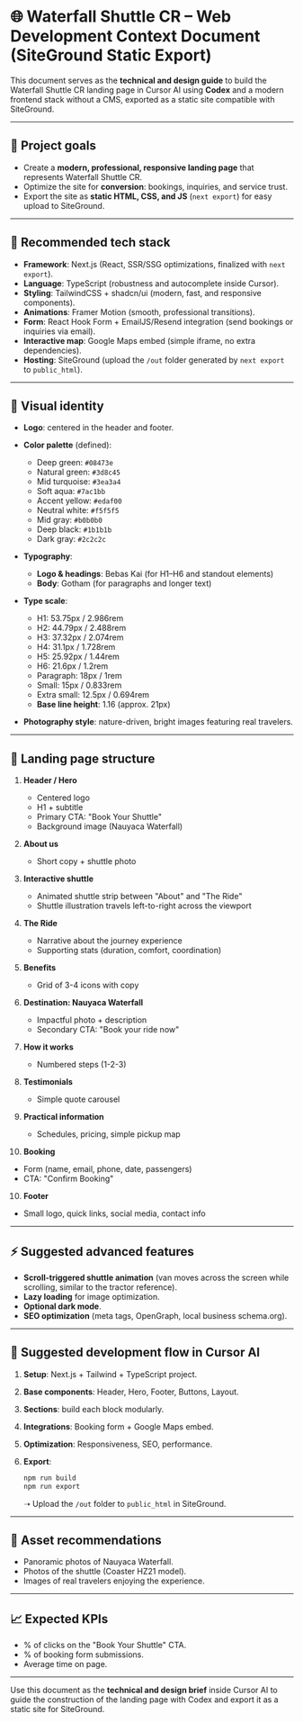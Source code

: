 # 🌐 Waterfall Shuttle CR – Web Development Context Document (SiteGround Static Export)

This document serves as the **technical and design guide** to build the Waterfall Shuttle CR landing page in Cursor AI using **Codex** and a modern frontend stack without a CMS, exported as a static site compatible with SiteGround.

---

## 🎯 Project goals

* Create a **modern, professional, responsive landing page** that represents Waterfall Shuttle CR.
* Optimize the site for **conversion**: bookings, inquiries, and service trust.
* Export the site as **static HTML, CSS, and JS** (`next export`) for easy upload to SiteGround.

---

## 🔧 Recommended tech stack

* **Framework**: Next.js (React, SSR/SSG optimizations, finalized with `next export`).
* **Language**: TypeScript (robustness and autocomplete inside Cursor).
* **Styling**: TailwindCSS + shadcn/ui (modern, fast, and responsive components).
* **Animations**: Framer Motion (smooth, professional transitions).
* **Form**: React Hook Form + EmailJS/Resend integration (send bookings or inquiries via email).
* **Interactive map**: Google Maps embed (simple iframe, no extra dependencies).
* **Hosting**: SiteGround (upload the `/out` folder generated by `next export` to `public_html`).

---

## 🎨 Visual identity

* **Logo**: centered in the header and footer.
* **Color palette** (defined):

  * Deep green: `#08473e`
  * Natural green: `#3d8c45`
  * Mid turquoise: `#3ea3a4`
  * Soft aqua: `#7ac1bb`
  * Accent yellow: `#edaf00`
  * Neutral white: `#f5f5f5`
  * Mid gray: `#b0b0b0`
  * Deep black: `#1b1b1b`
  * Dark gray: `#2c2c2c`
* **Typography**:

  * **Logo & headings**: Bebas Kai (for H1–H6 and standout elements)
  * **Body**: Gotham (for paragraphs and longer text)
* **Type scale**:

  * H1: 53.75px / 2.986rem
  * H2: 44.79px / 2.488rem
  * H3: 37.32px / 2.074rem
  * H4: 31.1px / 1.728rem
  * H5: 25.92px / 1.44rem
  * H6: 21.6px / 1.2rem
  * Paragraph: 18px / 1rem
  * Small: 15px / 0.833rem
  * Extra small: 12.5px / 0.694rem
  * **Base line height**: 1.16 (approx. 21px)
* **Photography style**: nature-driven, bright images featuring real travelers.

---

## 📐 Landing page structure

1. **Header / Hero**

   * Centered logo
   * H1 + subtitle
   * Primary CTA: "Book Your Shuttle"
   * Background image (Nauyaca Waterfall)

2. **About us**

   * Short copy + shuttle photo

3. **Interactive shuttle**

   * Animated shuttle strip between "About" and "The Ride"
   * Shuttle illustration travels left-to-right across the viewport

4. **The Ride**

   * Narrative about the journey experience
   * Supporting stats (duration, comfort, coordination)

5. **Benefits**

   * Grid of 3-4 icons with copy

6. **Destination: Nauyaca Waterfall**

   * Impactful photo + description
   * Secondary CTA: "Book your ride now"

7. **How it works**

   * Numbered steps (1-2-3)

8. **Testimonials**

   * Simple quote carousel

9. **Practical information**

   * Schedules, pricing, simple pickup map

10. **Booking**

   * Form (name, email, phone, date, passengers)
   * CTA: "Confirm Booking"

10. **Footer**

   * Small logo, quick links, social media, contact info

---

## ⚡ Suggested advanced features

* **Scroll-triggered shuttle animation** (van moves across the screen while scrolling, similar to the tractor reference).
* **Lazy loading** for image optimization.
* **Optional dark mode**.
* **SEO optimization** (meta tags, OpenGraph, local business schema.org).

---

## 🚀 Suggested development flow in Cursor AI

1. **Setup**: Next.js + Tailwind + TypeScript project.
2. **Base components**: Header, Hero, Footer, Buttons, Layout.
3. **Sections**: build each block modularly.
4. **Integrations**: Booking form + Google Maps embed.
5. **Optimization**: Responsiveness, SEO, performance.
6. **Export**:

   ```bash
   npm run build
   npm run export
   ```

   ➝ Upload the `/out` folder to `public_html` in SiteGround.

---

## 📸 Asset recommendations

* Panoramic photos of Nauyaca Waterfall.
* Photos of the shuttle (Coaster HZ21 model).
* Images of real travelers enjoying the experience.

---

## 📈 Expected KPIs

* % of clicks on the "Book Your Shuttle" CTA.
* % of booking form submissions.
* Average time on page.

---

Use this document as the **technical and design brief** inside Cursor AI to guide the construction of the landing page with Codex and export it as a static site for SiteGround.
